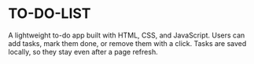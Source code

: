 # TO-DO-LIST
A lightweight to-do app built with HTML, CSS, and JavaScript. Users can add tasks, mark them done, or remove them with a click. Tasks are saved locally, so they stay even after a page refresh.

